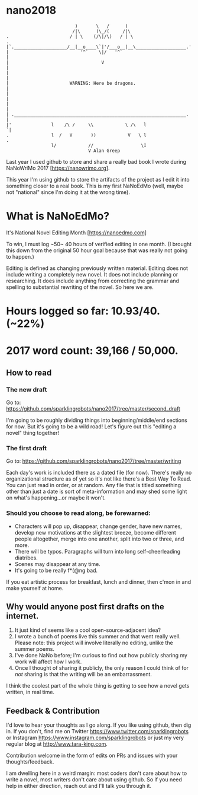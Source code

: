 # nano2018

```
                          )       \   /      (
                         /|\      )\_/(     /|\
.                       / | \    (/\|/\)   / | \                      .
|`.____________________/__|__o____\`|'/___o__|__\___________________.'|
|                           '^`    \|/   '^`                          |
|                                   V                                 |
|                                                                     |
|                       WARNING: Here be dragons.                     |
|                                                                     |
|                                                                     |
| ._________________________________________________________________. |
|'               l    /\ /     \\            \ /\   l                `|
.                l  /   V       ))            V   \ l                 .
                 l/            //                  \I
                               V Alan Greep
```  

Last year I used github to store and share a really bad book I wrote during NaNoWriMo 2017 [https://nanowrimo.org].  

This year I'm using github to store the artifacts of the project as I edit it into something closer to a real book. This is my first NaNoEdMo (well, maybe not "national" since I'm doing it at the wrong time). 

# What is NaNoEdMo?
It's National Novel Editing Month [https://nanoedmo.com]

To win, I must log ~50~ 40 hours of verified editing in one month. (I brought this down from the original 50 hour goal because that was really not going to happen.)

Editing is defined as changing previously written material. Editing does not include writing a completely new novel. It does not include planning or researching. It does include anything from correcting the grammar and spelling to substantial rewriting of the novel. So here we are. 

# Hours logged so far: 10.93/40. (~22%)

# 2017 word count: 39,166 / 50,000. 

## How to read

### The new draft
Go to: https://github.com/sparklingrobots/nano2017/tree/master/second_draft

I'm going to be roughly dividing things into beginning/middle/end sections for now. But it's going to be a wild road! Let's figure out this "editing a novel" thing together!

### The first draft
Go to: https://github.com/sparklingrobots/nano2017/tree/master/writing

Each day's work is included there as a dated file (for now).  There's really no organizational structure as of yet so it's not like there's a Best Way To Read.  You can just read in order, or at random.  Any file that is titled something other than just a date is sort of meta-information and may shed some light on what's happening...or maybe it won't. 


### Should you choose to read along, be forewarned: 
* Characters will pop up, disappear, change gender, have new names, develop new motivations at the slightest breeze, become different people altogether, merge into one another, split into two or three, and more. 
* There will be typos. Paragraphs will turn into long self-cheerleading diatribes.  
* Scenes may disappear at any time. 
* It's going to be really f*(@ng bad. 

If you eat artistic process for breakfast, lunch and dinner, then c'mon in and make yourself at home. 

## Why would anyone post first drafts on the internet. 
1. It just kind of seems like a cool open-source-adjacent idea? 
2. I wrote a bunch of poems live this summer and that went really well. Please note: this project will involve literally no editing, unlike the summer poems. 
3. I've done NaNo before; I'm curious to find out how publicly sharing my work will affect how I work. 
4. Once I thought of sharing it publicly, the only reason I could think of for *not* sharing is that the writing will be an embarrassment. 

I think the coolest part of the whole thing is getting to see how a novel gets written, in real time.

## Feedback & Contribution

I'd love to hear your thoughts as I go along. If you like using github, then dig in.  If you don't, find me on Twitter https://www.twitter.com/sparklingrobots or Instagram https://www.instagram.com/sparklingrobots or just my very regular blog at http://www.tara-king.com. 

Contribution welcome in the form of edits on PRs and issues with your thoughts/feedback.

I am dwelling here in a weird margin: most coders don't care about how to write a novel, most writers don't care about using github.  So if you need help in either direction, reach out and I'll talk you through it. 
